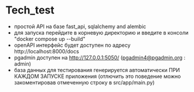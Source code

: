 # Tech_test
- простой API на базе fast_api, sqlalchemy and alembic
- для запуска перейдите в корневую директорию и введите в консоли "docker compose up --build"
- openAPI интерфейс будет доступен по адресу http://localhost:8000/docs
- pgadmin доступен на http://127.0.0.1:5050/ (pgadmin4@pgadmin.org : admin)
- база данных для тестирования генерируется автоматически ПРИ КАЖДОМ ЗАПУСКЕ приложения (отлючить это поведение можно закоментировав отмеченную строку в src/app/main.py)
